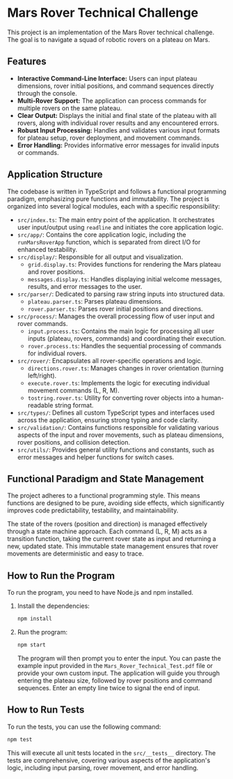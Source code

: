 # Mars Rover Technical Challenge

This project is an implementation of the Mars Rover technical challenge. The goal is to navigate a squad of robotic rovers on a plateau on Mars.

## Features

*   **Interactive Command-Line Interface:** Users can input plateau dimensions, rover initial positions, and command sequences directly through the console.
*   **Multi-Rover Support:** The application can process commands for multiple rovers on the same plateau.
*   **Clear Output:** Displays the initial and final state of the plateau with all rovers, along with individual rover results and any encountered errors.
*   **Robust Input Processing:** Handles and validates various input formats for plateau setup, rover deployment, and movement commands.
*   **Error Handling:** Provides informative error messages for invalid inputs or commands.

## Application Structure

The codebase is written in TypeScript and follows a functional programming paradigm, emphasizing pure functions and immutability. The project is organized into several logical modules, each with a specific responsibility:

*   `src/index.ts`: The main entry point of the application. It orchestrates user input/output using `readline` and initiates the core application logic.
*   `src/app/`: Contains the core application logic, including the `runMarsRoverApp` function, which is separated from direct I/O for enhanced testability.
*   `src/display/`: Responsible for all output and visualization.
    *   `grid.display.ts`: Provides functions for rendering the Mars plateau and rover positions.
    *   `messages.display.ts`: Handles displaying initial welcome messages, results, and error messages to the user.
*   `src/parser/`: Dedicated to parsing raw string inputs into structured data.
    *   `plateau.parser.ts`: Parses plateau dimensions.
    *   `rover.parser.ts`: Parses rover initial positions and directions.
*   `src/process/`: Manages the overall processing flow of user input and rover commands.
    *   `input.process.ts`: Contains the main logic for processing all user inputs (plateau, rovers, commands) and coordinating their execution.
    *   `rover.process.ts`: Handles the sequential processing of commands for individual rovers.
*   `src/rover/`: Encapsulates all rover-specific operations and logic.
    *   `directions.rover.ts`: Manages changes in rover orientation (turning left/right).
    *   `execute.rover.ts`: Implements the logic for executing individual movement commands (L, R, M).
    *   `tostring.rover.ts`: Utility for converting rover objects into a human-readable string format.
*   `src/types/`: Defines all custom TypeScript types and interfaces used across the application, ensuring strong typing and code clarity.
*   `src/validation/`: Contains functions responsible for validating various aspects of the input and rover movements, such as plateau dimensions, rover positions, and collision detection.
*   `src/utils/`: Provides general utility functions and constants, such as error messages and helper functions for switch cases.

## Functional Paradigm and State Management

The project adheres to a functional programming style. This means functions are designed to be pure, avoiding side effects, which significantly improves code predictability, testability, and maintainability.

The state of the rovers (position and direction) is managed effectively through a state machine approach. Each command (L, R, M) acts as a transition function, taking the current rover state as input and returning a new, updated state. This immutable state management ensures that rover movements are deterministic and easy to trace.

## How to Run the Program

To run the program, you need to have Node.js and npm installed.

1.  Install the dependencies:

    ```bash
    npm install
    ```

2.  Run the program:

    ```bash
    npm start
    ```

    The program will then prompt you to enter the input. You can paste the example input provided in the `Mars_Rover_Technical_Test.pdf` file or provide your own custom input. The application will guide you through entering the plateau size, followed by rover positions and command sequences. Enter an empty line twice to signal the end of input.

## How to Run Tests

To run the tests, you can use the following command:

```bash
npm test
```

This will execute all unit tests located in the `src/__tests__` directory. The tests are comprehensive, covering various aspects of the application's logic, including input parsing, rover movement, and error handling.